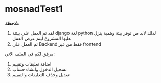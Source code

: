 # mosnadTest1
*****ملاحظة*****
1. لقد تم العمل على بيئئة django لغة python لذلك لابد من توفر بيئة وهمية ينزل عليها المشروع ليتم عرض العمل
2. تم العمل على Backend فقط من غير frontend

مرفق لكم في الملف الاتي:
1. اضافة تعليقات وتقييم
2. تسجيل الدخول وانشاء حساب
3. تعديل وحذف التعليقات والتقييم
